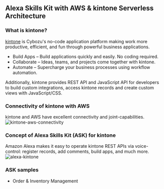 ## Alexa Skills Kit with AWS & kintone Serverless Architecture


### What is kintone?
[kintone](https://www.kintone.com/) is Cybozu's no-code application platform making work more productive, efficient, and fun through powerful business applications.
- Build Apps – Build applications quickly and easily.  No coding required.
- Collaborate – Ideas, teams, and projects come together with kintone.
- Automate – Supercharge your business processes using workflow automation.

Additionally, kintone provides REST API and JavaScript API for developers to build custom integrations, access kintone records and create custom views with JavaScript/CSS.

### Connectivity of kintone with AWS
kintone and AWS have excellent connectivity and joint-capabilities.
![kintone-aws-connectivity](image/kintone-aws.png)

### Concept of Alexa Skills Kit (ASK) for kintone
Amazon Alexa makes it easy to operate kintone REST APIs via voice-control: register records, add comments, build apps, and much more.
![alexa-kintone](image/ASK.png)

### ASK samples
- Order & Inventory Management
